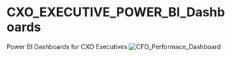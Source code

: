 # CXO_EXECUTIVE_POWER_BI_Dashboards
Power BI Dashboards for CXO Executives
![CFO_Performace_Dashboard](https://github.com/user-attachments/assets/977f9a6a-9b06-494d-b83d-432e94d859fe)
